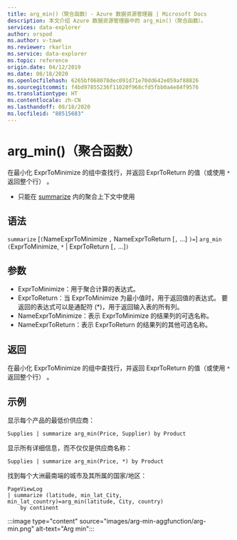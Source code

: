 ```yaml
---
title: arg_min()（聚合函数）- Azure 数据资源管理器 | Microsoft Docs
description: 本文介绍 Azure 数据资源管理器中的 arg_min()（聚合函数）。
services: data-explorer
author: orspod
ms.author: v-tawe
ms.reviewer: rkarlin
ms.service: data-explorer
ms.topic: reference
origin.date: 04/12/2019
ms.date: 08/18/2020
ms.openlocfilehash: 6265bf068078dec091d71e70dd642e059af88826
ms.sourcegitcommit: f4bd97855236f11020f968cfd5fbb0a4e84f9576
ms.translationtype: HT
ms.contentlocale: zh-CN
ms.lasthandoff: 08/18/2020
ms.locfileid: "88515683"
---
```

# <a name="arg_min-aggregation-function"></a>arg_min()（聚合函数）

在最小化 ExprToMinimize 的组中查找行，并返回 ExprToReturn 的值（或使用 `*` 返回整个行） 。

* 只能在 [summarize](summarizeoperator.md) 内的聚合上下文中使用

## <a name="syntax"></a>语法

`summarize` [`(`NameExprToMinimize `,` NameExprToReturn [`,` ...] `)=`] `arg_min` `(`ExprToMinimize, `*` | ExprToReturn  [`,` ...]`)`   

## <a name="arguments"></a>参数

* ExprToMinimize：用于聚合计算的表达式。 
* ExprToReturn：当 ExprToMinimize 为最小值时，用于返回值的表达式。 要返回的表达式可以是通配符 (*)，用于返回输入表的所有列。
* NameExprToMinimize：表示 ExprToMinimize 的结果列的可选名称。
* NameExprToReturn：表示 ExprToReturn 的结果列的其他可选名称。

## <a name="returns"></a>返回

在最小化 ExprToMinimize 的组中查找行，并返回 ExprToReturn 的值（或使用 `*` 返回整个行） 。

## <a name="examples"></a>示例

显示每个产品的最低价供应商：

```kusto
Supplies | summarize arg_min(Price, Supplier) by Product
```

显示所有详细信息，而不仅仅是供应商名称：

```kusto
Supplies | summarize arg_min(Price, *) by Product
```

找到每个大洲最南端的城市及其所属的国家/地区：

```kusto
PageViewLog 
| summarize (latitude, min_lat_City, min_lat_country)=arg_min(latitude, City, country) 
    by continent
```

:::image type="content" source="images/arg-min-aggfunction/arg-min.png" alt-text="Arg min":::
